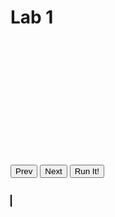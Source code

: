 <script type="text/javascript" src="{{url_for('static', filename='lib/codemirror/lib/codemirror.js') }}"></script>
<script type="text/javascript" src="{{url_for('static', filename='lib/codemirror/mode/python/python.js')}}"></script>
<script type="text/javascript" src="{{url_for('static', filename='lib/skulpt/dist/skulpt.js')}}"></script>
<script type="text/javascript" src="{{url_for('static', filename='lib/skulpt/dist/builtin.js')}}"></script>
<link rel="stylesheet" type="text/css" href="{{url_for('static', filename='lib/codemirror/lib/codemirror.css')}}" />
<link rel="stylesheet" type="text/css" href="{{url_for('static', filename='lib/codemirror/theme/cobalt.css')}}" />

<script type="text/javascript">
  var builtinRead = function(x) {
    if (Sk.builtinFiles === undefined ||
        Sk.builtinFiles['files'][x] === undefined)
      throw "File not found: '" + x + "'";
    return Sk.builtinFiles['files'][x];
  };
  var genOutf = function(execObj) {
    return function(text) {
      if (!('output' in execObj)) {
        execObj['output'] = '';
      }
      execObj['output'] += text;
    };
  };
  var executeCode = function(execObj) {
    try {
      Sk.configure({output: genOutf(execObj), read: builtinRead});
      eval(Sk.importMainWithBody('<stdin>', false, execObj['input']));
    } catch (err) {
      if (err.toString().trim() === "TypeError: Cannot read property 'constructor' of null") {
        execObj['error'] = 'Error: Your function does not have return value. Your function needs a return value.';
      } else if (err.toString().trim() === 'ImportError: No module named <stdin>') {
        execObj['error'] = 'Error: You did not type any code. You must type some code.';
      } else {
        execObj['error'] = err.toString();
      }
    }
  };
  var runit = function(code) {
    var runObj = {'input': code};
    executeCode(runObj);
    if (runObj['output'] !== undefined) {
      $('#lab_output').text(runObj['output']);
    } else {
      $('#lab_output').text(runObj['error']);
    }
    return runObj;
  };

  var lab_content = [
    ["Welcome to Lab 1! We are going to learn some turtle graphics today. Hit the 'Next' button to get started."],
    ["This is Winston, your guide to the magic that is Python.\nDon't worry about what <code>import</code> or <code>turtle.Turtle()</code> means - we will get into that later. All that matters is that we have a turtle and his name is Winston. He will listen to your instructions and execute them in order with no mistakes because he is just that good.",
    'import turtle\nwinston = turtle.Turtle()'],
    ["You can call Winston by his name and tell him to move! Try adding a line at the end that says <code>winston.forward(100)</code>. This tells Winston to move 100 units in the direction he's facing. Hit the 'Run It!' button when you're done to see Winston in action."],
    ["Now try bringing Winston back to where he started with <code>winston.backward()</code> (You still need to supply a number between the parentheses so Winston knows how far to go."],
    ["Winston can even change directions! Try telling Winston to turn right by adding a line at the end that says <code>winston.right(90)</code>."],
    ["Try making Winston spin in a circle counter-clockwise. (Hint: Winston will have to turn left and he only understands angles in degrees."],
    ["Now Winston is pretty smart for a turtle, and using just these commands, you can tell him to draw shapes. Try adding these lines at the end: <pre>winston.right(90)\nwinston.forward(100)\nwinston.right(90)\nwinston.forward(100)\nwinston.right(90)\nwinston.forward(100)\nwinston.right(90)\nwinston.forward(100)</pre>"],
    ["Now it's your turn! Make Winston draw a triangle. You can edit or delete the lines from the previous step to do this."],
    ["Cool! Now normally Winston drags a pen behind him when he moves, and this leaves the lines that you see. You can tell Winston to stop slacking off and carry the pen if you don't want him to draw: <code>winston.penup()</code>. Try adding this line and then make Winston move. You should see that there is no line behind him as he moves this time!"],
    ["You can use this to make separate shapes! Just tell Winston to put his pen back down and draw a shape, and then pick it up while he moves to a different spot to start the next shape. Try adding these lines to see it: <pre>winston.pendown()\nwinston.right(90)\nwinston.forward(100)\nwinston.right(90)\nwinston.forward(100)\nwinston.right(90)\nwinston.forward(100)\nwinston.right(90)\nwinston.forward(100)\n\nwinston.penup()\nwinston.forward(200)\nwinston.pendown()\n\nwinston.right(120)\nwinston.forward(100)\nwinston.right(120)\nwinston.forward(100)\nwinston.right(120)\nwinston.forward(100)</pre>"],
    ["Now you try making a pentagon and a hexagon with some space in between."],
    ["Awesome! Now your assignment for this week is to make a picture of something cool"]
  ];
  var section = 0;

  $(function() {
    var editor, execObj, execHistory = [];
    Sk.canvas = 'turtle_canvas';
    Sk.pre = 'lab_output';
    editor = CodeMirror.fromTextArea(document.getElementById('lab_code'), {
      autofocus: true,
      theme: 'cobalt',
      lineNumbers: true,
      indentUnit: 4,
      mode: 'python'
    });
    $('#lab_run_code').click(function(e) {
      var runObj, testObjs, correct,
        code = editor.getValue().replace(/\t/g, '    ');
      runObs = runit(code);
    });
    $('#next_section').click(function() {
      if (section < lab_content.length - 1) {
        section++;
        update(section);
      }
    });
    $('#prev_section').click(function() {
      if (section > 0) {
        section--;
        update(section);
      }
    });
    var update = function(section) {
      $('#lab_text').html(lab_content[section][0]);
      if (lab_content[section][1])
        editor.setValue(lab_content[section][1]);
    };

    update(section);
  });
</script>

Lab 1
=====

<div class="row">
  <div class="span6">
    <div style="height: 200px">
      <div id="lab_text" style="overflow: auto; height: 195px;"></div></br>
    </div>
    <button id="prev_section">Prev</button>
    <button id="next_section">Next</button>
    <textarea id="lab_code" style="display:none;"></textarea>
    <button id="lab_run_code">Run It!</button>
    <pre id="lab_output"></pre>
  </div>
  <div class="span6" id="canvas_container">
    <canvas id="turtle_canvas" width="500" height="500" style="border: 1px solid black;"></canvas>
  </div>
</div>
